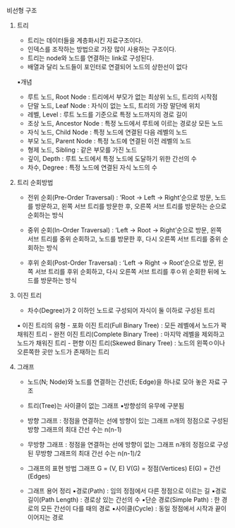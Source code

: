 비선형 구조 

1. 트리
    - 트리는 데이터들을 계층화시킨 자료구조이다.
    - 인덱스를 조작하는 방법으로 가장 많이 사용하는 구조이다.
    - 트리는 node와 노드를 연결하는 link로 구성된다.
    - 배열과 달리 노드들이 포인터로 연결되어 노드의 상한선이 없다
	
	▪︎개념
	- 루트 노드, Root Node : 트리에서 부모가 없는 최상위 노드, 트리의 시작점
	- 단말 노드, Leaf Node : 자식이 없는 노드, 트리의 가장 말단에 위치
	- 레벨, Level : 루트 노드를 기준으로 특정 노드까지의 경로 길이
	- 조상 노드, Ancestor Node : 특정 노드에서 루트에 이르는 경로상 모든 노드
	- 자식 노드, Child Node : 특정 노드에 연결된 다음 레벨의 노드
	- 부모 노드, Parent Node : 특정 노드에 연결된 이전 레벨의 노드
	- 형제 노드, Sibling : 같은 부모를 가진 노드
	- 깊이, Depth : 루트 노드에서 특정 노드에 도달하기 위한 간선의 수
	- 차수, Degree : 특정 노드에 연결된 자식 노드의 수

2. 트리 순회방법
	- 전위 순회(Pre-Order Traversal) : ‘Root -> Left -> Right’순으로 방문, 노드를 방문하고, 왼쪽 서브 트리를 방문한 후, 오른쪽 서브 트리를 방문하는 순으로 순회하는 방식
		
	- 중위 순회(In-Order Traversal) : ‘Left -> Root -> Right’순으로 방문, 왼쪽 서브 트리를 중위 순회하고, 노드를 방문한 후, 다시 오른쪽 서브 트리를 중위 순회하는 방식
		
	- 후위 순회(Post-Order Traversal) : ‘Left -> Right -> Root’순으로 방문, 왼쪽 서브 트리를 후위 순회하고, 다시 오른쪽 서브 트리를 후ㅇ위 순회한 뒤에 노드를 방문하는 방식
3. 이진 트리
	- 차수(Degree)가 2 이하인 노드로 구성되어 자식이 둘 이하로 구성된 트리

	▪︎ 이진 트리의 유형 
		- 포화 이진 트리(Full Binary Tree) : 모든 레벨에서 노드가 꽉 채워진 트리
		- 완전 이진 트리(Complete Binary Tree) : 마지막 레벨을 제외하고 노드가 채워진 트리
		- 편향 이진 트리(Skewed Binary Tree) : 노드의 왼쪽ㅇ이나 오른쪽한 곳만 노드가 존재하는 트리
4. 그래프
	- 노드(N; Node)와 노드를 연결하는 간선(E; Edge)을 하나로 모아 놓은 자료 구조
	- 트리(Tree)는 사이클이 없는 그래프
	▪︎방향성의 유무에 구분됨
	- 방향 그래프 : 정점을 연결하는 선에 방향이 있는 그래프
				n개의 정점으로 구성된 방향 그래프의 최대 간선 수는 n(n-1)
	- 무방향 그래프 : 정점을 연결하는 선에 방향이 없는 그래프
				  n개의 정점으로 구성된 무방향 그래프의 최대 간선 수는 n(n-1)/2
	- 그래프의 표현 방법 
		그래프 G = (V, E)
		V(G) = 정점(Vertices)
		E(G) = 간선(Edges)

	- 그래프 용어 정리
		▪︎경로(Path) : 임의 정점에서 다른 정점으로 이르는 길
		▪︎경로 길이(Path Length) :  경로상 있는 간선의 수
		▪︎단순 경로(Simple Path) : 한 경로의 모든 간선이 다를 때의 경로
		▪︎사이클(Cycle) : 동일 정점에서 시작과 끝이 이어지는 경로
